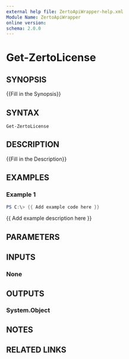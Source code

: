 ```yaml
---
external help file: ZertoApiWrapper-help.xml
Module Name: ZertoApiWrapper
online version:
schema: 2.0.0
---
```


# Get-ZertoLicense

## SYNOPSIS
{{Fill in the Synopsis}}

## SYNTAX

```
Get-ZertoLicense
```

## DESCRIPTION
{{Fill in the Description}}

## EXAMPLES

### Example 1
```powershell
PS C:\> {{ Add example code here }}
```

{{ Add example description here }}

## PARAMETERS

## INPUTS

### None
## OUTPUTS

### System.Object
## NOTES

## RELATED LINKS
